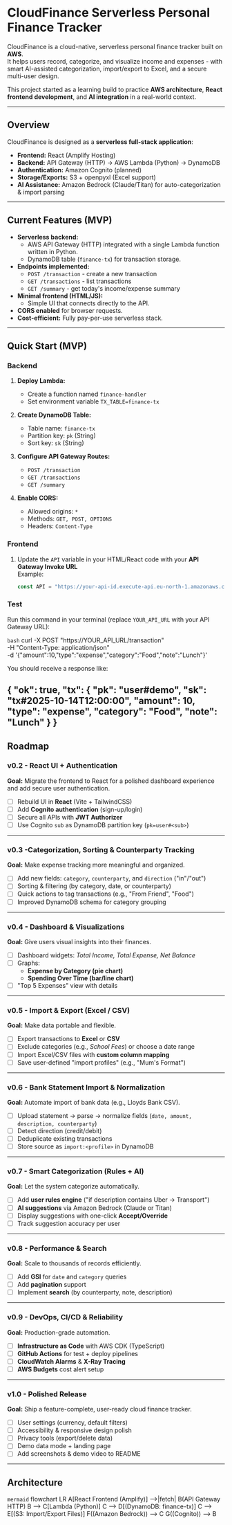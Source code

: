 # CloudFinance  Serverless Personal Finance Tracker

CloudFinance is a cloud-native, serverless personal finance tracker built on **AWS**.  
It helps users record, categorize, and visualize income and expenses - with smart AI-assisted categorization, import/export to Excel, and a secure multi-user design.

This project started as a learning build to practice **AWS architecture**, **React frontend development**, and **AI integration** in a real-world context.

---

##  Overview

CloudFinance is designed as a **serverless full-stack application**:
- **Frontend:** React (Amplify Hosting)
- **Backend:** API Gateway (HTTP) -> AWS Lambda (Python) -> DynamoDB
- **Authentication:** Amazon Cognito (planned)
- **Storage/Exports:** S3 + openpyxl (Excel support)
- **AI Assistance:** Amazon Bedrock (Claude/Titan) for auto-categorization & import parsing

---

##  Current Features (MVP)

- **Serverless backend:**  
  - AWS API Gateway (HTTP) integrated with a single Lambda function written in Python.  
  - DynamoDB table (`finance-tx`) for transaction storage.  
- **Endpoints implemented:**  
  - `POST /transaction` - create a new transaction  
  - `GET /transactions` - list transactions  
  - `GET /summary` - get today's income/expense summary  
- **Minimal frontend (HTML/JS):**  
  - Simple UI that connects directly to the API.  
- **CORS enabled** for browser requests.  
- **Cost-efficient:** Fully pay-per-use serverless stack.

---

## Quick Start (MVP)

### Backend

1. **Deploy Lambda:**
   - Create a function named `finance-handler`
   - Set environment variable `TX_TABLE=finance-tx`

2. **Create DynamoDB Table:**
   - Table name: `finance-tx`
   - Partition key: `pk` (String)
   - Sort key: `sk` (String)

3. **Configure API Gateway Routes:**
   - `POST /transaction`
   - `GET /transactions`
   - `GET /summary`

4. **Enable CORS:**
   - Allowed origins: `*`
   - Methods: `GET, POST, OPTIONS`
   - Headers: `Content-Type`

### Frontend

1. Update the `API` variable in your HTML/React code with your **API Gateway Invoke URL**  
   Example:
   ```js
   const API = "https://your-api-id.execute-api.eu-north-1.amazonaws.com";

### Test

Run this command in your terminal (replace `YOUR_API_URL` with your API Gateway URL):

```bash```
curl -X POST "https://YOUR_API_URL/transaction" \
  -H "Content-Type: application/json" \
  -d '{"amount":10,"type":"expense","category":"Food","note":"Lunch"}'

You should receive a response like:

{
  "ok": true,
  "tx": {
    "pk": "user#demo",
    "sk": "tx#2025-10-14T12:00:00",
    "amount": 10,
    "type": "expense",
    "category": "Food",
    "note": "Lunch"
  }
}
---

## Roadmap

### **v0.2 - React UI + Authentication**
**Goal:** Migrate the frontend to React for a polished dashboard experience and add secure user authentication.

- [ ] Rebuild UI in **React** (Vite + TailwindCSS)
- [ ] Add **Cognito authentication** (sign-up/login)
- [ ] Secure all APIs with **JWT Authorizer**
- [ ] Use Cognito `sub` as DynamoDB partition key (`pk=user#<sub>`)

---

### **v0.3 -Categorization, Sorting & Counterparty Tracking**
**Goal:** Make expense tracking more meaningful and organized.

- [ ] Add new fields: `category`, `counterparty`, and `direction` ("in"/"out")  
- [ ] Sorting & filtering (by category, date, or counterparty)  
- [ ] Quick actions to tag transactions (e.g., "From Friend", "Food")  
- [ ] Improved DynamoDB schema for category grouping

---

### **v0.4 - Dashboard & Visualizations**
**Goal:** Give users visual insights into their finances.

- [ ] Dashboard widgets: *Total Income, Total Expense, Net Balance*  
- [ ] Graphs:
  - **Expense by Category (pie chart)**
  - **Spending Over Time (bar/line chart)**  
- [ ] "Top 5 Expenses" view with details

---

### **v0.5 - Import & Export (Excel / CSV)**
**Goal:** Make data portable and flexible.

- [ ] Export transactions to **Excel** or **CSV**  
- [ ] Exclude categories (e.g., *School Fees*) or choose a date range  
- [ ] Import Excel/CSV files with **custom column mapping**  
- [ ] Save user-defined "import profiles" (e.g., "Mum's Format")  

---

### **v0.6 - Bank Statement Import & Normalization**
**Goal:** Automate import of bank data (e.g., Lloyds Bank CSV).

- [ ] Upload statement -> parse -> normalize fields (`date, amount, description, counterparty`)  
- [ ] Detect direction (credit/debit)  
- [ ] Deduplicate existing transactions  
- [ ] Store source as `import:<profile>` in DynamoDB

---

### **v0.7 - Smart Categorization (Rules + AI)**
**Goal:** Let the system categorize automatically.

- [ ] Add **user rules engine** ("if description contains Uber -> Transport")  
- [ ] **AI suggestions** via Amazon Bedrock (Claude or Titan)  
- [ ] Display suggestions with one-click **Accept/Override**  
- [ ] Track suggestion accuracy per user

---

### **v0.8 - Performance & Search**
**Goal:** Scale to thousands of records efficiently.

- [ ] Add **GSI** for `date` and `category` queries  
- [ ] Add **pagination** support  
- [ ] Implement **search** (by counterparty, note, description)

---

### **v0.9 - DevOps, CI/CD & Reliability**
**Goal:** Production-grade automation.

- [ ] **Infrastructure as Code** with AWS CDK (TypeScript)
- [ ] **GitHub Actions** for test + deploy pipelines
- [ ] **CloudWatch Alarms** & **X-Ray Tracing**
- [ ] **AWS Budgets** cost alert setup

---

### **v1.0 - Polished Release**
**Goal:** Ship a feature-complete, user-ready cloud finance tracker.

- [ ] User settings (currency, default filters)
- [ ] Accessibility & responsive design polish
- [ ] Privacy tools (export/delete data)
- [ ] Demo data mode + landing page
- [ ] Add screenshots & demo video to README

---

##  Architecture

```mermaid```
flowchart LR 
 A[React Frontend (Amplify)] -->|fetch| B(API Gateway HTTP)
 B --> C[Lambda (Python)]
 C --> D[(DynamoDB: finance-tx)]
 C --> E[(S3: Import/Export Files)]
 F((Amazon Bedrock)) --> C
 G((Cognito)) --> B
